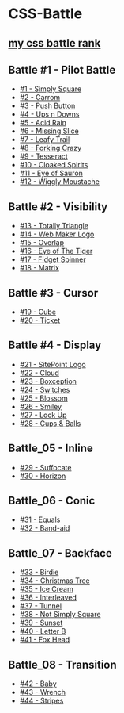 # CSS-Battle

## [my css battle rank](https://cssbattle.dev/player/NRClqjBuPcfhhmVfQNJzc7JqJJh1)

## Battle #1 - Pilot Battle
- [#1 - Simply Square]()
- [#2 - Carrom]()
- [#3 - Push Button]()
- [#4 - Ups n Downs]()
- [#5 - Acid Rain]()
- [#6 - Missing Slice]()
- [#7 - Leafy Trail]()
- [#8 - Forking Crazy]()
- [#9 - Tesseract]()
- [#10 - Cloaked Spirits]()
- [#11 - Eye of Sauron]()
- [#12 - Wiggly Moustache]()

## Battle #2 - Visibility
- [#13 - Totally Triangle]()
- [#14 - Web Maker Logo]()
- [#15 - Overlap]()
- [#16 - Eye of The Tiger]()
- [#17 - Fidget Spinner]()
- [#18 - Matrix]()

## Battle #3 - Cursor
- [#19 - Cube]()
- [#20 - Ticket]()

## Battle #4 - Display
- [#21 - SitePoint Logo]()
- [#22 - Cloud]()
- [#23 - Boxception]()
- [#24 - Switches]()
- [#25 - Blossom]()
- [#26 - Smiley]()
- [#27 - Lock Up]()
- [#28 - Cups & Balls]()

## Battle_05 - Inline
- [#29 - Suffocate]()
- [#30 - Horizon]()

## Battle_06 - Conic
- [#31 - Equals]()
- [#32 - Band-aid]()

## Battle_07 - Backface
- [#33 - Birdie]()
- [#34 - Christmas Tree]()
- [#35 - Ice Cream]()
- [#36 - Interleaved]()
- [#37 - Tunnel]()
- [#38 - Not Simply Square]()
- [#39 - Sunset]()
- [#40 - Letter B]()
- [#41 - Fox Head]()

## Battle_08 - Transition
- [#42 - Baby]()
- [#43 - Wrench]()
- [#44 - Stripes]()
